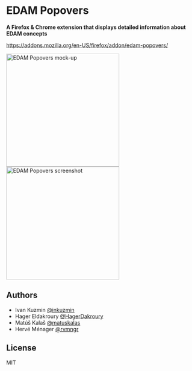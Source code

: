 # EDAM Popovers

**A Firefox & Chrome extension that displays detailed information about EDAM concepts**

https://addons.mozilla.org/en-US/firefox/addon/edam-popovers/

<img src="https://pbs.twimg.com/media/D-xw245WkAAN7Tq?format=jpg&name=4096x4096" alt="EDAM Popovers mock-up" height="300"/><img src="https://addons.cdn.mozilla.net/user-media/previews/full/222/222432.png" alt="EDAM Popovers screenshot" height="300"/>

## Authors

- Ivan Kuzmin [@inkuzmin](https://twitter.com/inkuzmin)
- Hager Eldakroury [@HagerDakroury](https://github.com/HagerDakroury)
- Matúš Kalaš [@matuskalas](https://twitter.com/matuskalas)
- Hervé Ménager [@rvmngr](https://twitter.com/rvmngr)

## License

MIT

